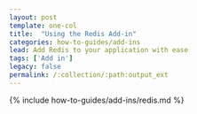 ```yaml
---
layout: post
template: one-col
title:  "Using the Redis Add-in"
categories: how-to-guides/add-ins
lead: Add Redis to your application with ease
tags: ['Add in']
legacy: false
permalink: /:collection/:path:output_ext
---
```



{% include how-to-guides/add-ins/redis.md %}